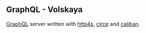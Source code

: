 ## GraphQL - Volskaya

[GraphQL](https://graphql.org) server written with [http4s](https://github.com/http4s/http4s), [circe](https://github.com/circe/circe) and [caliban](https://github.com/ghostdogpr/caliban).
